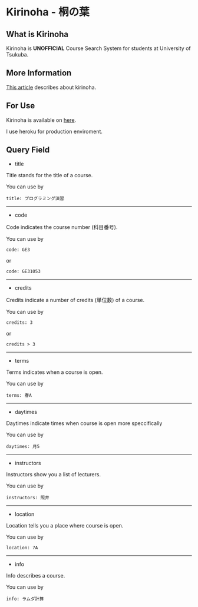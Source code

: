 # Kirinoha - 桐の葉

## What is Kirinoha

Kirinoha is __UNOFFICIAL__ Course Search System for students at University of Tsukuba.

## More Information

[This article](http://himkt.hatenablog.com/entry/2016/04/07/135817) describes about kirinoha.

## For Use

Kirinoha is available on [here](https://kirinoha.herokuapp.com/).

I use heroku for production enviroment.

## Query Field

- title

Title stands for the title of a course.

You can use by

```
title: プログラミング演習
```

---

- code

Code indicates the course number (科目番号).

You can use by

```
code: GE3
```

or

```
code: GE31053
```

---

- credits

Credits indicate a number of credits (単位数) of a course.

You can use by

```
credits: 3
```

or

```
credits > 3
```

---

- terms

Terms indicates when a course is open.

You can use by

```
terms: 春A
```

---

- daytimes

Daytimes indicate times when course is open more speccifically

You can use by

```
daytimes: 月5
```

---

- instructors

Instructors show you a list of lecturers.

You can use by

```
instructors: 照井
```

---

- location

Location tells you a place where course is open.

You can use by

```
location: 7A
```

---

- info

Info describes a course.

You can use by

```
info: ラムダ計算
```
